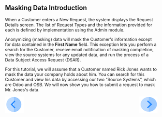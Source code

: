 ## Masking Data Introduction

When a Customer enters a New Request, the system displays the Request Details screen. The list of Request Types and the information provided for each is defined by implementation using the Admin module.

Anonymizing (masking) data will mask the Customer's information except for data contained in the **First Name** field. This exception lets you perform a search for the Customer, receive email notification of masking completion, view the source systems for any updated data, and run the process of a Data Subject Access Request (DSAR).

For this tutorial, we will assume that a Customer named Rick Jones wants to mask the data your company holds about him. You can search for this Customer and view his data by accessing our two “Source Systems”, which are Odoo and OSB. We will now show you how to submit a request to mask Mr. Jones's data.



[![Previous](/articles/demo_project/DPM_Demo_Project/images/Previous.png)]( /articles/demo_project/DPM_Demo_Project/05_Masking/01_Masking_Data_Main.md)[<img align="right" width="60" height="54" src="/articles/demo_project/DPM_Demo_Project/images/Next.png">](/articles/demo_project/DPM_Demo_Project/05_Masking/03_01_Masking_Data_Tutorial.md)
